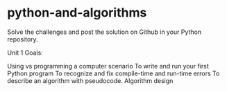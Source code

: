 # python-and-algorithms

Solve the challenges and post the solution on Github in your Python repository. 


Unit 1 Goals:

Using vs programming a computer scenario
To write and run your first Python program
To recognize and fix compile-time and run-time errors
To describe an algorithm with pseudocode. Algorithm design 
